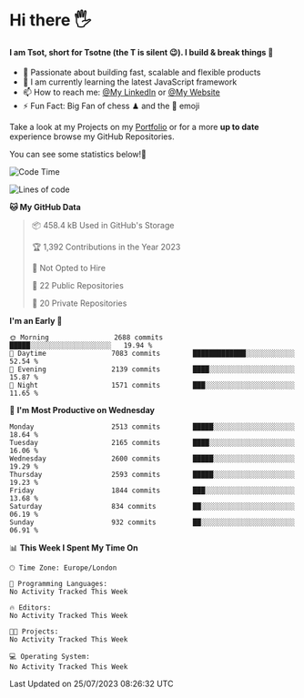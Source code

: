 # Hi there :raised_hand_with_fingers_splayed:
#### I am Tsot, short for Tsotne (the T is silent :wink:). I build & break things :space_invader:
- :telescope: Passionate about building fast, scalable and flexible products
- :seedling: I am currently learning the latest JavaScript framework 
- :mailbox: How to reach me: [@My LinkedIn](https://www.linkedin.com/in/tsotne-gvadzabia/) or [@My Website](https://tsotne.co.uk/contact)
- :zap: Fun Fact: Big Fan of chess ♟ and the 👾 emoji

Take a look at my Projects on my [Portfolio](https://tsotne.co.uk/) or for a more **up to date** experience browse my GitHub Repositories.

You can see some statistics below!:space_invader:
<!--START_SECTION:waka-->
![Code Time](http://img.shields.io/badge/Code%20Time-761%20hrs%202%20mins-blue)

![Lines of code](https://img.shields.io/badge/From%20Hello%20World%20I%27ve%20Written-6.6%20million%20lines%20of%20code-blue)

**🐱 My GitHub Data** 

> 📦 458.4 kB Used in GitHub's Storage 
 > 
> 🏆 1,392 Contributions in the Year 2023
 > 
> 🚫 Not Opted to Hire
 > 
> 📜 22 Public Repositories 
 > 
> 🔑 20 Private Repositories 
 > 
**I'm an Early 🐤** 

```text
🌞 Morning                2688 commits        █████░░░░░░░░░░░░░░░░░░░░   19.94 % 
🌆 Daytime                7083 commits        █████████████░░░░░░░░░░░░   52.54 % 
🌃 Evening                2139 commits        ████░░░░░░░░░░░░░░░░░░░░░   15.87 % 
🌙 Night                  1571 commits        ███░░░░░░░░░░░░░░░░░░░░░░   11.65 % 
```
📅 **I'm Most Productive on Wednesday** 

```text
Monday                   2513 commits        █████░░░░░░░░░░░░░░░░░░░░   18.64 % 
Tuesday                  2165 commits        ████░░░░░░░░░░░░░░░░░░░░░   16.06 % 
Wednesday                2600 commits        █████░░░░░░░░░░░░░░░░░░░░   19.29 % 
Thursday                 2593 commits        █████░░░░░░░░░░░░░░░░░░░░   19.23 % 
Friday                   1844 commits        ███░░░░░░░░░░░░░░░░░░░░░░   13.68 % 
Saturday                 834 commits         ██░░░░░░░░░░░░░░░░░░░░░░░   06.19 % 
Sunday                   932 commits         ██░░░░░░░░░░░░░░░░░░░░░░░   06.91 % 
```


📊 **This Week I Spent My Time On** 

```text
🕑︎ Time Zone: Europe/London

💬 Programming Languages: 
No Activity Tracked This Week

🔥 Editors: 
No Activity Tracked This Week

🐱‍💻 Projects: 
No Activity Tracked This Week

💻 Operating System: 
No Activity Tracked This Week
```


 Last Updated on 25/07/2023 08:26:32 UTC
<!--END_SECTION:waka-->
